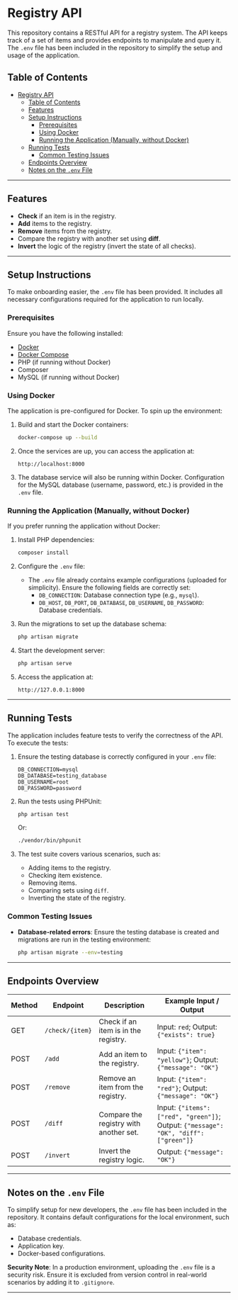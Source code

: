 # Registry API

This repository contains a RESTful API for a registry system. The API keeps track of a set of items and provides endpoints to manipulate and query it. The `.env` file has been included in the repository to simplify the setup and usage of the application.

## Table of Contents

- [Registry API](#registry-api)
  - [Table of Contents](#table-of-contents)
  - [Features](#features)
  - [Setup Instructions](#setup-instructions)
    - [Prerequisites](#prerequisites)
    - [Using Docker](#using-docker)
    - [Running the Application (Manually, without Docker)](#running-the-application-manually-without-docker)
  - [Running Tests](#running-tests)
    - [Common Testing Issues](#common-testing-issues)
  - [Endpoints Overview](#endpoints-overview)
  - [Notes on the `.env` File](#notes-on-the-env-file)

---

## Features

- **Check** if an item is in the registry.
- **Add** items to the registry.
- **Remove** items from the registry.
- Compare the registry with another set using **diff**.
- **Invert** the logic of the registry (invert the state of all checks).

---

## Setup Instructions

To make onboarding easier, the `.env` file has been provided. It includes all necessary configurations required for the application to run locally.

### Prerequisites

Ensure you have the following installed:

- [Docker](https://www.docker.com/)
- [Docker Compose](https://docs.docker.com/compose/)
- PHP (if running without Docker)
- Composer
- MySQL (if running without Docker)

### Using Docker

The application is pre-configured for Docker. To spin up the environment:

1. Build and start the Docker containers:

   ```bash
   docker-compose up --build
   ```

2. Once the services are up, you can access the application at:

   ```
   http://localhost:8000
   ```

3. The database service will also be running within Docker. Configuration for the MySQL database (username, password, etc.) is provided in the `.env` file.

### Running the Application (Manually, without Docker)

If you prefer running the application without Docker:

1. Install PHP dependencies:

   ```bash
   composer install
   ```

2. Configure the `.env` file:

   - The `.env` file already contains example configurations (uploaded for simplicity). Ensure the following fields are correctly set:
     - `DB_CONNECTION`: Database connection type (e.g., `mysql`).
     - `DB_HOST`, `DB_PORT`, `DB_DATABASE`, `DB_USERNAME`, `DB_PASSWORD`: Database credentials.

3. Run the migrations to set up the database schema:

   ```bash
   php artisan migrate
   ```

4. Start the development server:

   ```bash
   php artisan serve
   ```

5. Access the application at:
   ```
   http://127.0.0.1:8000
   ```

---

## Running Tests

The application includes feature tests to verify the correctness of the API. To execute the tests:

1. Ensure the testing database is correctly configured in your `.env` file:

   ```
   DB_CONNECTION=mysql
   DB_DATABASE=testing_database
   DB_USERNAME=root
   DB_PASSWORD=password
   ```

2. Run the tests using PHPUnit:

   ```bash
   php artisan test
   ```

   Or:

   ```bash
   ./vendor/bin/phpunit
   ```

3. The test suite covers various scenarios, such as:
   - Adding items to the registry.
   - Checking item existence.
   - Removing items.
   - Comparing sets using `diff`.
   - Inverting the state of the registry.

### Common Testing Issues

- **Database-related errors**: Ensure the testing database is created and migrations are run in the testing environment:
  ```bash
  php artisan migrate --env=testing
  ```

---

## Endpoints Overview

| Method | Endpoint        | Description                            | Example Input / Output                                                               |
| ------ | --------------- | -------------------------------------- | ------------------------------------------------------------------------------------ |
| GET    | `/check/{item}` | Check if an item is in the registry.   | Input: `red`; Output: `{"exists": true}`                                             |
| POST   | `/add`          | Add an item to the registry.           | Input: `{"item": "yellow"}`; Output: `{"message": "OK"}`                             |
| POST   | `/remove`       | Remove an item from the registry.      | Input: `{"item": "red"}`; Output: `{"message": "OK"}`                                |
| POST   | `/diff`         | Compare the registry with another set. | Input: `{"items": ["red", "green"]}`; Output: `{"message": "OK", "diff": ["green"]}` |
| POST   | `/invert`       | Invert the registry logic.             | Output: `{"message": "OK"}`                                                          |

---

## Notes on the `.env` File

To simplify setup for new developers, the `.env` file has been included in the repository. It contains default configurations for the local environment, such as:

- Database credentials.
- Application key.
- Docker-based configurations.

**Security Note**: In a production environment, uploading the `.env` file is a security risk. Ensure it is excluded from version control in real-world scenarios by adding it to `.gitignore`.

---
